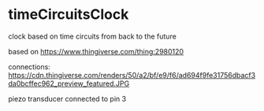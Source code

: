 # timeCircuitsClock
clock based on time circuits from back to the future

based on https://www.thingiverse.com/thing:2980120

connections: 
https://cdn.thingiverse.com/renders/50/a2/bf/e9/f6/ad694f9fe31756dbacf3da0bcffec962_preview_featured.JPG

piezo transducer connected to pin 3
